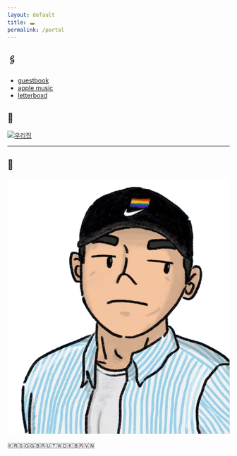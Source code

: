 ```yaml
---
layout: default
title: 🕳️
permalink: /portal
---
```


## 🖇️

- [guestbook](/guestbook)
- [apple music](https://music.apple.com/profile/getmyitunesback)
- [letterboxd](https://letterboxd.com/joxd/)

## 🎏

[![우리집](https://zzzzip.mycafe24.com/zip5.gif)](https://zzzzip.mycafe24.com/)

---

## 🧢

![](assets/uploads/profile.png)

🇰🇷🇸🇬🇬🇧🇷🇺🇹🇼🇩🇰🇧🇷🇻🇳
